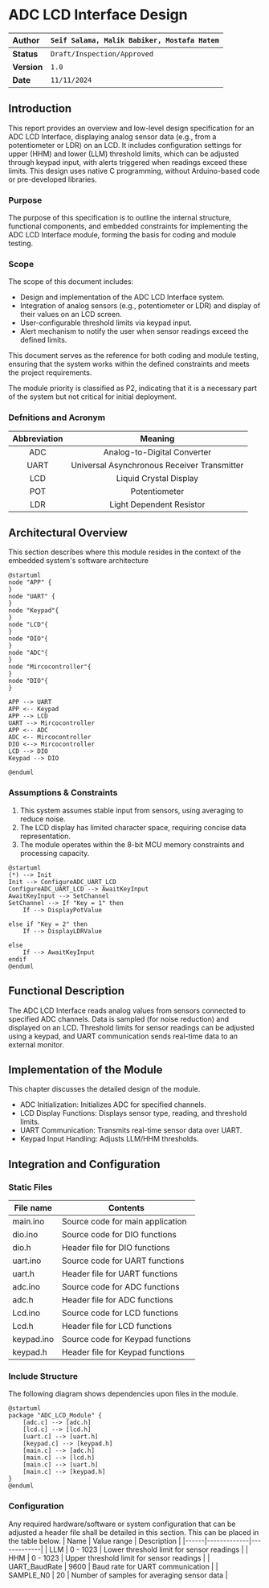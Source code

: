 # ADC LCD Interface Design

| **Author**              | `Seif Salama, Malik Babiker, Mostafa Hatem`                                       |
|:------------------------|:-----------------------------------------------------|
| **Status**              | `Draft/Inspection/Approved`                          |
| **Version**             | `1.0`                                                |
| **Date**                | `11/11/2024`                                         |

## Introduction

This report provides an overview and low-level design specification for an ADC LCD Interface, displaying analog sensor data (e.g., from a potentiometer or LDR) on an LCD. It includes configuration settings for upper (HHM) and lower (LLM) threshold limits, which can be adjusted through keypad input, with alerts triggered when readings exceed these limits. This design uses native C programming, without Arduino-based code or pre-developed libraries.

### Purpose
The purpose of this specification is to outline the internal structure, functional components, and embedded constraints for implementing the ADC LCD Interface module, forming the basis for coding and module testing.

### Scope
The scope of this document includes:

- Design and implementation of the ADC LCD Interface system.
- Integration of analog sensors (e.g., potentiometer or LDR) and display of their values on an LCD screen.
- User-configurable threshold limits via keypad input.
- Alert mechanism to notify the user when sensor readings exceed the defined limits.

This document serves as the reference for both coding and module testing, ensuring that the system works within the defined constraints and meets the project requirements.

The module priority is classified as P2, indicating that it is a necessary part of the system but not critical for initial deployment.

### Defnitions and Acronym
| **Abbreviation** |             **Meaning**             |
|:----------------:|:-----------------------------------:|
| ADC              | Analog-to-Digital Converter              |
| UART             | Universal Asynchronous Receiver Transmitter |
| LCD              | Liquid Crystal Display                  |
| POT              | Potentiometer                            |
| LDR              | Light Dependent Resistor                |

## Architectural Overview

This section describes where this module resides in the context of the embedded system's software architecture
```plantuml
@startuml
node "APP" {   
}
node "UART" { 
}
node "Keypad"{
}
node "LCD"{
}
node "DIO"{
}
node "ADC"{
}
node "Mircocontroller"{
}
node "DIO"{
}

APP --> UART
APP <-- Keypad
APP --> LCD
UART --> Mircocontroller
APP <-- ADC
ADC <-- Mircocontroller
DIO <--> Mircocontroller
LCD --> DIO
Keypad --> DIO

@enduml
```

### Assumptions & Constraints

1. This system assumes stable input from sensors, using averaging to reduce noise.
2. The LCD display has limited character space, requiring concise data representation.
3. The module operates within the 8-bit MCU memory constraints and processing capacity.

```plantuml
@startuml
(*) --> Init
Init --> ConfigureADC_UART_LCD
ConfigureADC_UART_LCD --> AwaitKeyInput
AwaitKeyInput --> SetChannel
SetChannel --> If "Key = 1" then
    If --> DisplayPotValue

else if "Key = 2" then
    If --> DisplayLDRValue

else
    If --> AwaitKeyInput
endif
@enduml
```

## Functional Description
The ADC LCD Interface reads analog values from sensors connected to specified ADC channels. Data is sampled (for noise reduction) and displayed on an LCD. Threshold limits for sensor readings can be adjusted using a keypad, and UART communication sends real-time data to an external monitor.

## Implementation of the Module
This chapter discusses the detailed design of the module.

- ADC Initialization: Initializes ADC for specified channels.
- LCD Display Functions: Displays sensor type, reading, and threshold limits.
- UART Communication: Transmits real-time sensor data over UART.
- Keypad Input Handling: Adjusts LLM/HHM thresholds.

## Integration and Configuration
### Static Files

| File name | Contents                             |
|-----------|--------------------------------------|
| main.ino | Source code for main application   |
| dio.ino     | Source code for DIO functions  |
| dio.h    | Header file for DIO functions |
| uart.ino    | Source code for UART functions |
| uart.h    | Header file for UART functions |
| adc.ino    | Source code for ADC functions |
| adc.h    | Header file for ADC functions |
| Lcd.ino    | Source code for LCD functions |
| Lcd.h    | Header file for LCD functions |
| keypad.ino    | Source code for Keypad functions |
| keypad.h    | Header file for Keypad functions |

### Include Structure

The following diagram shows dependencies upon files in the module.

```plantuml
@startuml
package "ADC_LCD_Module" {
    [adc.c] --> [adc.h]
    [lcd.c] --> [lcd.h]
    [uart.c] --> [uart.h]
    [keypad.c] --> [keypad.h]
    [main.c] --> [adc.h]
    [main.c] --> [lcd.h]
    [main.c] --> [uart.h]
    [main.c] --> [keypad.h]
}
@enduml
```

### Configuration
Any required hardware/software or system configuration that can be adjusted a header file shall be detailed in this section. This can be placed in the table below.
| Name | Value range | Description |
|------|-------------|-------------|
| LLM           | 0 - 1023        | Lower threshold limit for sensor readings     |
| HHM           | 0 - 1023        | Upper threshold limit for sensor readings     |
| UART_BaudRate | 9600            | Baud rate for UART communication              |
| SAMPLE_N0     | 20              | Number of samples for averaging sensor data   |